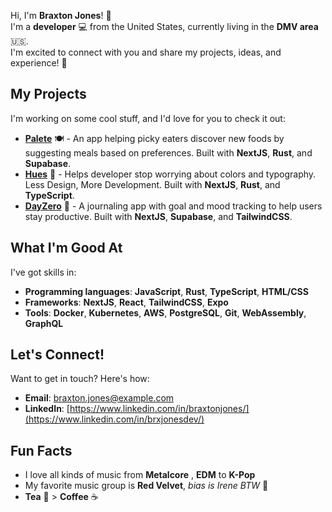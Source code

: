 Hi, I'm **Braxton Jones**! 👋  
I'm a **developer** 💻 from the United States, currently living in the **DMV area** 🇺🇸.  
I'm excited to connect with you and share my projects, ideas, and experience! 🚀

## My Projects  
I'm working on some cool stuff, and I'd love for you to check it out:  
* [**Palete**](https://palete.vercel.app/) 🍽️ - An app helping picky eaters discover new foods by suggesting meals based on preferences. Built with **NextJS**, **Rust**, and **Supabase**.
* [**Hues**](https://pickrypt.netlify.app/) 🎨 - Helps developer stop worrying about colors and typography. Less Design, More Development. Built with **NextJS**, **Rust**, and **TypeScript**.  
* [**DayZero**](https://dayzero-ttsl.netlify.app/) 📖 - A journaling app with goal and mood tracking to help users stay productive. Built with **NextJS**, **Supabase**, and **TailwindCSS**. 

## What I'm Good At  
I've got skills in:  
* **Programming languages**: **JavaScript**, **Rust**, **TypeScript**, **HTML/CSS**  
* **Frameworks**: **NextJS**, **React**, **TailwindCSS**, **Expo**  
* **Tools**: **Docker**, **Kubernetes**, **AWS**, **PostgreSQL**, **Git**, **WebAssembly**, **GraphQL**

## Let's Connect!  
Want to get in touch? Here's how:  
* **Email**: [braxton.jones@example.com](mailto:braxtonjonesdev@gmail.com) 
* **LinkedIn**: [https://www.linkedin.com/in/braxtonjones/](https://www.linkedin.com/in/brxjonesdev/) 

## Fun Facts  
* I love all kinds of music from **Metalcore** , **EDM** to **K-Pop**
* My favorite music group is **Red Velvet**, *bias is Irene BTW* 💖  
* **Tea** 🍵 > **Coffee** ☕  
